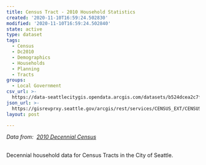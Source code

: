 ```yaml
---
title: Census Tract - 2010 Household Statistics
created: '2020-11-10T16:59:24.502830'
modified: '2020-11-10T16:59:24.502840'
state: active
type: dataset
tags:
  - Census
  - Dc2010
  - Demographics
  - Households
  - Planning
  - Tracts
groups:
  - Local Government
csv_url: >-
  https://data-seattlecitygis.opendata.arcgis.com/datasets/b524dcea2c7f47d8b976ed2bb17ff615_16.csv?outSR=%7B%22latestWkid%22%3A2926%2C%22wkid%22%3A2926%7D
json_url: >-
  https://gisrevprxy.seattle.gov/arcgis/rest/services/CENSUS_EXT/CENSUS_2010_BASICS/MapServer/16
layout: post

---
```

<i>Data from:  </i><i><a href='http://www.seattle.gov/opcd/population-and-demographics/decennial-census#2010' target='_blank'>2010 Decennial Census</a></i><div><br /></div><div>Decennial household data for Census Tracts in the City of Seattle.</div>
